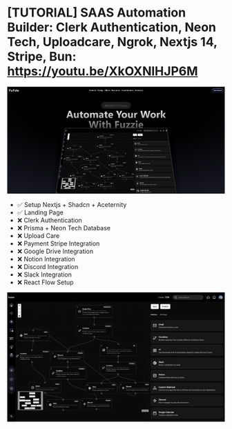 # [TUTORIAL] SAAS Automation Builder: Clerk Authentication, Neon Tech, Uploadcare, Ngrok, Nextjs 14, Stripe, Bun: https://youtu.be/XkOXNlHJP6M

[![thumb](https://github.com/Darlley/webprodigies-fuzzie-app/blob/main/public/landing-page.png?raw=true)](https://youtu.be/XkOXNlHJP6M)

- ✅ Setup Nextjs + Shadcn + Aceternity 
- ✅ Landing Page
- ❌ Clerk Authentication
- ❌ Prisma + Neon Tech Database
- ❌ Upload Care
- ❌ Payment Stripe Integration
- ❌ Google Drive Integration
- ❌ Notion Integration
- ❌ Discord Integration
- ❌ Slack Integration
- ❌ React Flow Setup

[![thumb](https://github.com/Darlley/webprodigies-fuzzie-app/blob/main/public/temp-banner.png?raw=true)](https://youtu.be/XkOXNlHJP6M)
